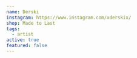 ```yaml
---
name: Derski
instagram: https://www.instagram.com/xderskix/
shop: Made to Last
tags:
  - artist
active: true
featured: false
---
```

